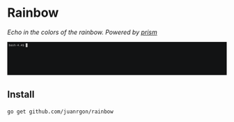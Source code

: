 # Rainbow
_Echo in the colors of the rainbow. Powered by [prism](https://github.com/juanrgon/prism)_

![demo](img/demo.gif)

## Install
```sh
go get github.com/juanrgon/rainbow
```
